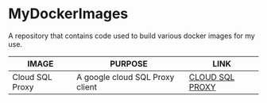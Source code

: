 # MyDockerImages
A repository that contains code used to build various docker images for my use.


| **IMAGE**       | **PURPOSE**                       | **LINK**          |
| --------------- | ----------------------------------| ----------------- |
| Cloud SQL Proxy | A google cloud SQL Proxy client   | [CLOUD SQL PROXY](cloud_sql_proxy/README.md)|
